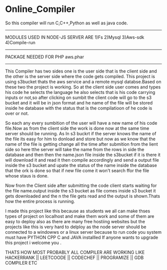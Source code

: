 # Online_Compiler

So this compiler will run C,C++,Python as well as java code.

*************************************
MODULES USED IN NODE-JS SERVER ARE
1)Fs  2)Mysql  3)Aws-sdk  4)Compile-run
*************************************
PACKAGE NEEDED FOR PHP
aws.phar
*************************************
This Compiler has two sides one is the user side that is the client side and the other is the server side where the code gets compiled.
This project is using s3bucket thats the aws service and a remote mysql databse.Based on these two the project is working.
So at the client side user comes and types his code he selects the language he also selects that is his code carrying inputs or not,so after clicking on sumbit 
the client code will go to the s3 bucket and it will be in json format and he name of the file will be stored inside he database with the status that is the compilatioon of he code is over or not.

So each any every sumbition of the user will have a new name of his code file.Now as from the client side the work is done now at the same time server should be running.
As In s3 buckrt if the server knows the name of the file its easy for him to donload and store but now as we know that the name of the file is getting change all the time after submition from the lient side so here tthe server will take the name from the rows in side the database and then then the name.json file inside the s3bucket if it is there it will download it and read it then compile accordingly and send a output file inside the s3 bucket and upate the status of the name inside the database that the ork is done so that if new file come it won't search ffor the file whose staus is done.

Now from the Client side after submitting the code client starts waiting for the file name.output inside the s3 bucket as file comes inside s3 bucket it gets downloaded and the n the file gets read and the output is shown.Thats how the entire process is running.

I made this project like this because as students we all can make thses types of project on localhost and make them work and some of them are easy to deploy also as there are many 
free hostiing websites but the projects like this is very hard to delploy as the node server should be connected to a windowws or a linux server because to run code you system must have PYTHON CPP C and JAVA installled 
If anyone wants to upgrade this project i welcome you .

THATS HOW  MOST PROBABLY ALL COMPILER ARE WORKING LIKE HACKERRANK || LEETCOODE || CODECHEF || PROGRAMIZE || GDB COMPILER ETC

